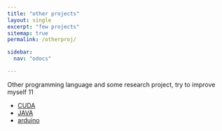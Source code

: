 ```yaml
---
title: "other projects"
layout: single
excerpt: "few projects"
sitemap: true
permalink: /otherproj/

sidebar:
  nav: "odocs"

---
```

Other programming language and some research project, try to improve myself
11

- [CUDA]()
- [JAVA]()
- [arduino]()
